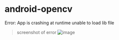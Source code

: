 # android-opencv

Error: App is crashing at runtime unable to load lib file
>screenshot of error 
![image](https://user-images.githubusercontent.com/32608381/131308291-ebc1b7c5-ea72-4d15-b71a-87f1a44d1eb6.png)

